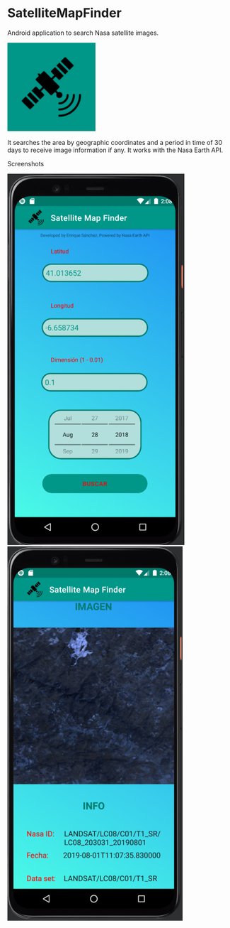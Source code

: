 # SatelliteMapFinder
Android application to search Nasa satellite images. 

![Icon Image](https://github.com/EnriqueSanVic/SatelliteMapFinder/blob/main/doc/demo%20images/icon.PNG?style=centerme)

It searches the area by geographic coordinates and a period in time of 30 days to receive image information if any. It works with the Nasa Earth API.


Screenshots

![Icon Image](https://github.com/EnriqueSanVic/SatelliteMapFinder/blob/main/doc/demo%20images/cap1.PNG?style=centerme)
![Icon Image](https://github.com/EnriqueSanVic/SatelliteMapFinder/blob/main/doc/demo%20images/cap2.PNG?style=centerme)
